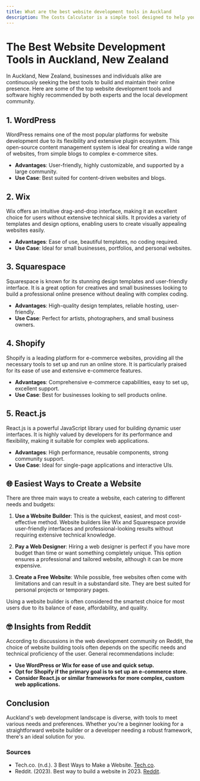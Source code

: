 ```yaml
---
title: What are the best website development tools in Auckland
description: The Costs Calculator is a simple tool designed to help you estimate the time and cost involved in building a website based on your specific needs. You can input details like the number of pages, your personal hourly rate, and whether you want features like photography and Google Business listing. The calculator also lets you choose the difficulty of the website (e.g., Personal Portfolio, Service Business, E-Commerce), and then calculates the total hours you would spend and how much money you could potentially save by hiring a professional web agency instead of doing it yourself.
---
```


# The Best Website Development Tools in Auckland, New Zealand

In Auckland, New Zealand, businesses and individuals alike are continuously seeking the best tools to build and maintain their online presence. Here are some of the top website development tools and software highly recommended by both experts and the local development community.

## 1. **WordPress**

WordPress remains one of the most popular platforms for website development due to its flexibility and extensive plugin ecosystem. This open-source content management system is ideal for creating a wide range of websites, from simple blogs to complex e-commerce sites.

- **Advantages**: User-friendly, highly customizable, and supported by a large community.
- **Use Case**: Best suited for content-driven websites and blogs.

## 2. **Wix**

Wix offers an intuitive drag-and-drop interface, making it an excellent choice for users without extensive technical skills. It provides a variety of templates and design options, enabling users to create visually appealing websites easily.

- **Advantages**: Ease of use, beautiful templates, no coding required.
- **Use Case**: Ideal for small businesses, portfolios, and personal websites.

## 3. **Squarespace**

Squarespace is known for its stunning design templates and user-friendly interface. It is a great option for creatives and small businesses looking to build a professional online presence without dealing with complex coding.

- **Advantages**: High-quality design templates, reliable hosting, user-friendly.
- **Use Case**: Perfect for artists, photographers, and small business owners.

## 4. **Shopify**

Shopify is a leading platform for e-commerce websites, providing all the necessary tools to set up and run an online store. It is particularly praised for its ease of use and extensive e-commerce features.

- **Advantages**: Comprehensive e-commerce capabilities, easy to set up, excellent support.
- **Use Case**: Best for businesses looking to sell products online.

## 5. **React.js**

React.js is a powerful JavaScript library used for building dynamic user interfaces. It is highly valued by developers for its performance and flexibility, making it suitable for complex web applications.

- **Advantages**: High performance, reusable components, strong community support.
- **Use Case**: Ideal for single-page applications and interactive UIs.

## 🌐 Easiest Ways to Create a Website

There are three main ways to create a website, each catering to different needs and budgets:

1. **Use a Website Builder**: This is the quickest, easiest, and most cost-effective method. Website builders like Wix and Squarespace provide user-friendly interfaces and professional-looking results without requiring extensive technical knowledge.
2. **Pay a Web Designer**: Hiring a web designer is perfect if you have more budget than time or want something completely unique. This option ensures a professional and tailored website, although it can be more expensive.

3. **Create a Free Website**: While possible, free websites often come with limitations and can result in a substandard site. They are best suited for personal projects or temporary pages.

Using a website builder is often considered the smartest choice for most users due to its balance of ease, affordability, and quality.

## 🤓 Insights from Reddit

According to discussions in the web development community on Reddit, the choice of website building tools often depends on the specific needs and technical proficiency of the user. General recommendations include:

- **Use WordPress or Wix for ease of use and quick setup.**
- **Opt for Shopify if the primary goal is to set up an e-commerce store.**
- **Consider React.js or similar frameworks for more complex, custom web applications.**

## Conclusion

Auckland's web development landscape is diverse, with tools to meet various needs and preferences. Whether you're a beginner looking for a straightforward website builder or a developer needing a robust framework, there's an ideal solution for you.

### Sources

- Tech.co. (n.d.). 3 Best Ways to Make a Website. [Tech.co](https://tech.co/website-builders/3-best-ways-make-website).
- Reddit. (2023). Best way to build a website in 2023. [Reddit](https://www.reddit.com/r/webdev/comments/175i6w5/best_way_to_build_a_website_in_2023/).
